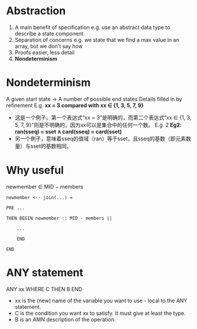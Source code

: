 # Abstraction
1. A main benefit of specification e.g. use an abstract data type to describe a state component
2. Separation of concerns e.g. we state that we find a max value in an array, but we don't say how
3. Proofs easier, less detail
4. **Nondeterminism**
# Nondeterminism
A given start state -> A number of possible end states
Details filled in by refinement
E.g. **xx = 3 compared with xx ∈ {1, 3, 5, 7, 9}**
- 这是一个例子。第一个表达式“xx = 3”是明确的，而第二个表达式“xx ∈ {1, 3, 5, 7, 9}”则是不明确的，因为xx可以是集合中的任何一个数。
E.g. 2 **Eg2: ran(sseq) = sset ∧ card(sseq) = card(sset)**
- 另一个例子，意味着sseq的值域（ran）等于sset，且sseq的基数（即元素数量）与sset的基数相同。
# Why useful 
newmember ∈ MID − members
```
newmember <-- join(...) =

PRE ...

THEN BEGIN newmember :: MID - members ||

	...
	
	END

END
```

# ANY statement
ANY xx WHERE C THEN B END
- xx is the (new) name of the variable you want to use - local to the ANY statement. 
- C is the condition you want xx to satisfy. It must give at least the type.
- B is an AMN description of the operation.
